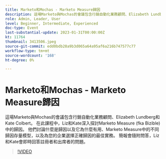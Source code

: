 ```yaml
---
title: Marketo和Mochas - Marketo Measure歸因
description: 這場Marketo與Mochas的會議包含行銷自動化業務顧問、Elizabeth Lundberg和Kate Colbert。 在此課程中，Liz和Kate深入探討Marketo Measure (fka Bizible)中的歸因。 他們討論什麼是歸因以及它為什麼有用、Marketo Measure中的不同歸因存量模型，以及為您的企業選擇正確歸因的最佳實務。 簡報會隨附問答，Liz和Kate會即時回答註冊者和出席者的問題。
role: Admin, Leader, User
level: Beginner, Intermediate, Experienced
doc-type: Event
last-substantial-update: 2023-01-31T00:00:00Z
kt: 11764
thumbnail: 3413506.jpeg
source-git-commit: edd0bdb28a9b3d065a64a95af6a216b747577c77
workflow-type: tm+mt
source-wordcount: '168'
ht-degree: 0%

---
```


# Marketo和Mochas - Marketo Measure歸因

這場Marketo與Mochas的會議包含行銷自動化業務顧問、Elizabeth Lundberg和Kate Colbert。 在此課程中，Liz和Kate深入探討Marketo Measure (fka Bizible)中的歸因。 他們討論什麼是歸因以及它為什麼有用、Marketo Measure中的不同歸因存量模型，以及為您的企業選擇正確歸因的最佳實務。 簡報會隨附問答，Liz和Kate會即時回答註冊者和出席者的問題。

>[!VIDEO](https://video.tv.adobe.com/v/3413506/?quality=12&learn=on)